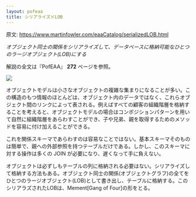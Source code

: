 ```yaml
---
layout: pofeaa
title: シリアライズドLOB
---
```


原文: <https://www.martinfowler.com/eaaCatalog/serializedLOB.html>

*オブジェクト同士の関係をシリアライズして、データベースに格納可能なひとつのラージオブジェクト(LOB)にする*

解説の全文は『PofEAA』 **272** ページを参照。

![](https://www.martinfowler.com/eaaCatalog/serializedLobSketch.gif)

オブジェクトモデルは小さなオブジェクトの複雑な集まりになることが多い。この構造のもつ情報のほとんどは、オブジェクト内のデータではなく、これらオブジェクト間のリンクによって表される。例えばすべての顧客の組織階層を格納することを考えると、オブジェクトモデルの場合はコンポジションパターンを用いて自然に組織階層をあらわすことができ、子や兄弟、親を取得するためのメソッドを容易に付け加えることができる。

これを関係スキーマであらわすのは容易なことではない。基本スキーマそのものは簡単で、親への外部参照を持つテーブルだけである。しかし、このスキーマに対する操作は多くの JOIN が必要になり、遅くなって手に負えない。

オブジェクトは必ずしもテーブルの列に格納される必要はない。シリアライズして格納する方法もある。オブジェクト同士の関係(オブジェクトグラフ)の全てをひとつのラージオブジェクト(LOB)として書き出し、テーブルに格納する。このシリアラズされたLOBは、Mement[Gang of Four]の形をとる。
